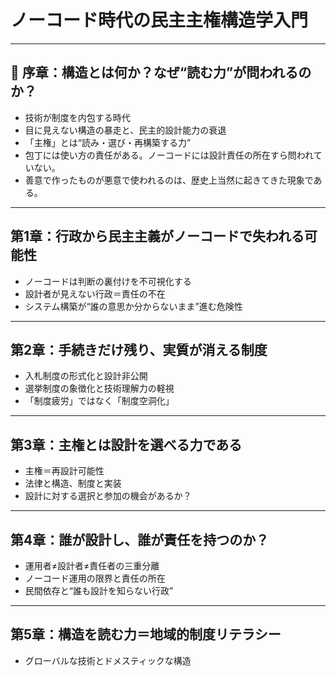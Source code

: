 # ノーコード時代の民主主権構造学入門

---

## 🧭 序章：構造とは何か？なぜ“読む力”が問われるのか？

- 技術が制度を内包する時代
- 目に見えない構造の暴走と、民主的設計能力の衰退
- 「主権」とは“読み・選び・再構築する力”
- 包丁には使い方の責任がある。ノーコードには設計責任の所在すら問われていない。
- 善意で作ったものが悪意で使われるのは、歴史上当然に起きてきた現象である。

---

## 第1章：行政から民主主義がノーコードで失われる可能性

- ノーコードは判断の裏付けを不可視化する
- 設計者が見えない行政＝責任の不在
- システム構築が“誰の意思か分からないまま”進む危険性

---

## 第2章：手続きだけ残り、実質が消える制度

- 入札制度の形式化と設計非公開
- 選挙制度の象徴化と技術理解力の軽視
- 「制度疲労」ではなく「制度空洞化」

---

## 第3章：主権とは設計を選べる力である

- 主権＝再設計可能性
- 法律と構造、制度と実装
- 設計に対する選択と参加の機会があるか？

---

## 第4章：誰が設計し、誰が責任を持つのか？

- 運用者≠設計者≠責任者の三重分離
- ノーコード運用の限界と責任の所在
- 民間依存と“誰も設計を知らない行政”

---

## 第5章：構造を読む力＝地域的制度リテラシー

- グローバルな技術とドメスティックな構造
